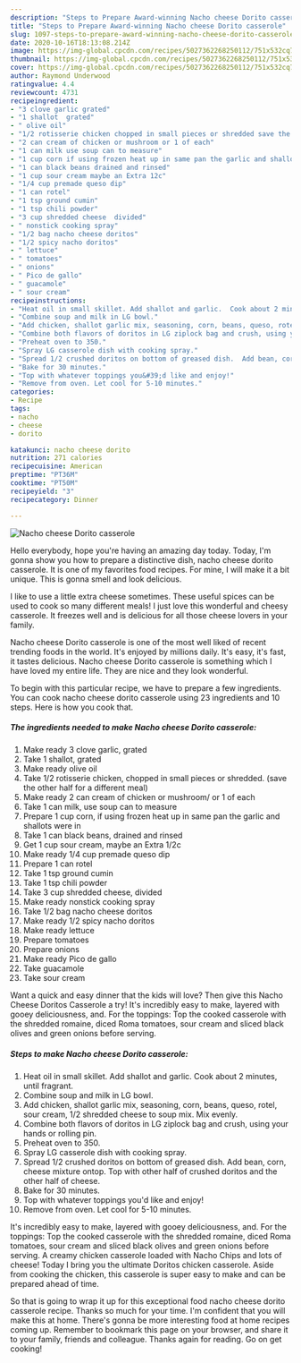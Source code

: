 ```yaml
---
description: "Steps to Prepare Award-winning Nacho cheese Dorito casserole"
title: "Steps to Prepare Award-winning Nacho cheese Dorito casserole"
slug: 1097-steps-to-prepare-award-winning-nacho-cheese-dorito-casserole
date: 2020-10-16T18:13:08.214Z
image: https://img-global.cpcdn.com/recipes/5027362268250112/751x532cq70/nacho-cheese-dorito-casserole-recipe-main-photo.jpg
thumbnail: https://img-global.cpcdn.com/recipes/5027362268250112/751x532cq70/nacho-cheese-dorito-casserole-recipe-main-photo.jpg
cover: https://img-global.cpcdn.com/recipes/5027362268250112/751x532cq70/nacho-cheese-dorito-casserole-recipe-main-photo.jpg
author: Raymond Underwood
ratingvalue: 4.4
reviewcount: 4731
recipeingredient:
- "3 clove garlic grated"
- "1 shallot  grated"
- " olive oil"
- "1/2 rotisserie chicken chopped in small pieces or shredded save the other half for a different meal"
- "2 can cream of chicken or mushroom or 1 of each"
- "1 can milk use soup can to measure"
- "1 cup corn if using frozen heat up in same pan the garlic and shallots were in"
- "1 can black beans drained and rinsed"
- "1 cup sour cream maybe an Extra 12c"
- "1/4 cup premade queso dip"
- "1 can rotel"
- "1 tsp ground cumin"
- "1 tsp chili powder"
- "3 cup shredded cheese  divided"
- " nonstick cooking spray"
- "1/2 bag nacho cheese doritos"
- "1/2 spicy nacho doritos"
- " lettuce"
- " tomatoes"
- " onions"
- " Pico de gallo"
- " guacamole"
- " sour cream"
recipeinstructions:
- "Heat oil in small skillet. Add shallot and garlic.  Cook about 2 minutes, until fragrant."
- "Combine soup and milk in LG bowl."
- "Add chicken, shallot garlic mix, seasoning, corn, beans, queso, rotel, sour cream, 1/2 shredded cheese to soup mix.  Mix evenly."
- "Combine both flavors of doritos in LG ziplock bag and crush, using your hands or rolling pin."
- "Preheat oven to 350."
- "Spray LG casserole dish with cooking spray."
- "Spread 1/2 crushed doritos on bottom of greased dish.  Add bean, corn, cheese mixture ontop. Top with other half of crushed doritos and the other half of cheese."
- "Bake for 30 minutes."
- "Top with whatever toppings you&#39;d like and enjoy!"
- "Remove from oven. Let cool for 5-10 minutes."
categories:
- Recipe
tags:
- nacho
- cheese
- dorito

katakunci: nacho cheese dorito 
nutrition: 271 calories
recipecuisine: American
preptime: "PT36M"
cooktime: "PT50M"
recipeyield: "3"
recipecategory: Dinner

---
```



![Nacho cheese Dorito casserole](https://img-global.cpcdn.com/recipes/5027362268250112/751x532cq70/nacho-cheese-dorito-casserole-recipe-main-photo.jpg)

Hello everybody, hope you're having an amazing day today. Today, I'm gonna show you how to prepare a distinctive dish, nacho cheese dorito casserole. It is one of my favorites food recipes. For mine, I will make it a bit unique. This is gonna smell and look delicious.

I like to use a little extra cheese sometimes. These useful spices can be used to cook so many different meals! I just love this wonderful and cheesy casserole. It freezes well and is delicious for all those cheese lovers in your family.

Nacho cheese Dorito casserole is one of the most well liked of recent trending foods in the world. It's enjoyed by millions daily. It's easy, it's fast, it tastes delicious. Nacho cheese Dorito casserole is something which I have loved my entire life. They are nice and they look wonderful.


To begin with this particular recipe, we have to prepare a few ingredients. You can cook nacho cheese dorito casserole using 23 ingredients and 10 steps. Here is how you cook that.

<!--inarticleads1-->

##### The ingredients needed to make Nacho cheese Dorito casserole:

1. Make ready 3 clove garlic, grated
1. Take 1 shallot,  grated
1. Make ready  olive oil
1. Take 1/2 rotisserie chicken, chopped in small pieces or shredded. (save the other half for a different meal)
1. Make ready 2 can cream of chicken or mushroom/ or 1 of each
1. Take 1 can milk, use soup can to measure
1. Prepare 1 cup corn, if using frozen heat up in same pan the garlic and shallots were in
1. Take 1 can black beans, drained and rinsed
1. Get 1 cup sour cream, maybe an Extra 1/2c
1. Make ready 1/4 cup premade queso dip
1. Prepare 1 can rotel
1. Take 1 tsp ground cumin
1. Take 1 tsp chili powder
1. Take 3 cup shredded cheese,  divided
1. Make ready  nonstick cooking spray
1. Take 1/2 bag nacho cheese doritos
1. Make ready 1/2 spicy nacho doritos
1. Make ready  lettuce
1. Prepare  tomatoes
1. Prepare  onions
1. Make ready  Pico de gallo
1. Take  guacamole
1. Take  sour cream


Want a quick and easy dinner that the kids will love? Then give this Nacho Cheese Doritos Casserole a try! It&#39;s incredibly easy to make, layered with gooey deliciousness, and. For the toppings: Top the cooked casserole with the shredded romaine, diced Roma tomatoes, sour cream and sliced black olives and green onions before serving. 

<!--inarticleads2-->

##### Steps to make Nacho cheese Dorito casserole:

1. Heat oil in small skillet. Add shallot and garlic.  Cook about 2 minutes, until fragrant.
1. Combine soup and milk in LG bowl.
1. Add chicken, shallot garlic mix, seasoning, corn, beans, queso, rotel, sour cream, 1/2 shredded cheese to soup mix.  Mix evenly.
1. Combine both flavors of doritos in LG ziplock bag and crush, using your hands or rolling pin.
1. Preheat oven to 350.
1. Spray LG casserole dish with cooking spray.
1. Spread 1/2 crushed doritos on bottom of greased dish.  Add bean, corn, cheese mixture ontop. Top with other half of crushed doritos and the other half of cheese.
1. Bake for 30 minutes.
1. Top with whatever toppings you&#39;d like and enjoy!
1. Remove from oven. Let cool for 5-10 minutes.


It&#39;s incredibly easy to make, layered with gooey deliciousness, and. For the toppings: Top the cooked casserole with the shredded romaine, diced Roma tomatoes, sour cream and sliced black olives and green onions before serving. A creamy chicken casserole loaded with Nacho Chips and lots of cheese! Today I bring you the ultimate Doritos chicken casserole. Aside from cooking the chicken, this casserole is super easy to make and can be prepared ahead of time. 

So that is going to wrap it up for this exceptional food nacho cheese dorito casserole recipe. Thanks so much for your time. I'm confident that you will make this at home. There's gonna be more interesting food at home recipes coming up. Remember to bookmark this page on your browser, and share it to your family, friends and colleague. Thanks again for reading. Go on get cooking!
